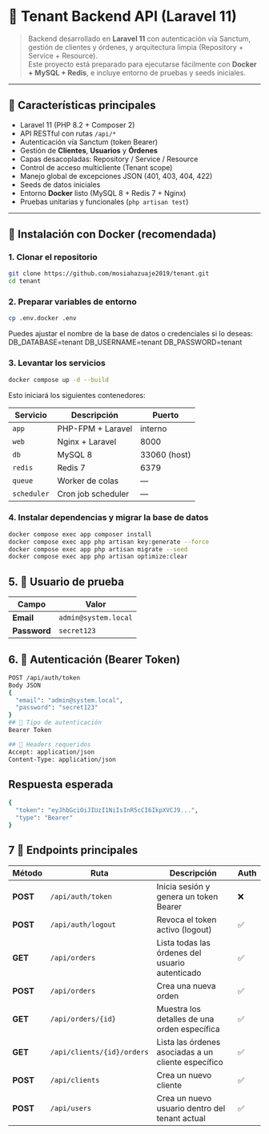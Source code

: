# 🧩 Tenant Backend API (Laravel 11)

> Backend desarrollado en **Laravel 11** con autenticación vía Sanctum, gestión de clientes y órdenes, y arquitectura limpia (Repository + Service + Resource).  
> Este proyecto está preparado para ejecutarse fácilmente con **Docker + MySQL + Redis**, e incluye entorno de pruebas y seeds iniciales.

---

## 🚀 Características principales

- Laravel 11 (PHP 8.2 + Composer 2)
- API RESTful con rutas `/api/*`
- Autenticación vía Sanctum (token Bearer)
- Gestión de **Clientes**, **Usuarios** y **Órdenes**
- Capas desacopladas: Repository / Service / Resource
- Control de acceso multicliente (Tenant scope)
- Manejo global de excepciones JSON (401, 403, 404, 422)
- Seeds de datos iniciales
- Entorno **Docker** listo (MySQL 8 + Redis 7 + Nginx)
- Pruebas unitarias y funcionales (`php artisan test`)

---

## 🐳 Instalación con Docker (recomendada)

### 1. Clonar el repositorio
```bash
git clone https://github.com/mosiahazuaje2019/tenant.git
cd tenant
```

### 2. Preparar variables de entorno
```bash
cp .env.docker .env
```
Puedes ajustar el nombre de la base de datos o credenciales si lo deseas:
DB_DATABASE=tenant
DB_USERNAME=tenant
DB_PASSWORD=tenant

### 3. Levantar los servicios
```bash
docker compose up -d --build
```  
Esto iniciará los siguientes contenedores:

| Servicio    | Descripción        | Puerto       |
| ----------- | ------------------ | ------------ |
| `app`       | PHP-FPM + Laravel  | interno      |
| `web`       | Nginx + Laravel    | 8000         |
| `db`        | MySQL 8            | 33060 (host) |
| `redis`     | Redis 7            | 6379         |
| `queue`     | Worker de colas    | —            |
| `scheduler` | Cron job scheduler | —            |


### 4. Instalar dependencias y migrar la base de datos
```bash
docker compose exec app composer install
docker compose exec app php artisan key:generate --force
docker compose exec app php artisan migrate --seed
docker compose exec app php artisan optimize:clear
```

## 5. 👤 Usuario de prueba
| Campo        | Valor                |
| ------------ | -------------------- |
| **Email**    | `admin@system.local` |
| **Password** | `secret123`          |


## 6. 🔐 Autenticación (Bearer Token)
```bash
POST /api/auth/token
Body JSON
{
  "email": "admin@system.local",
  "password": "secret123"
}
## 🔑 Tipo de autenticación 
Bearer Token

## 🧩 Headers requeridos
Accept: application/json
Content-Type: application/json
```

## Respuesta esperada
```bash
{
  "token": "eyJhbGciOiJIUzI1NiIsInR5cCI6IkpXVCJ9...",
  "type": "Bearer"
}
```

## 7 🔎 Endpoints principales
| Método   | Ruta                       | Descripción                                         | Auth |
| -------- | -------------------------- | --------------------------------------------------- | ---- |
| **POST** | `/api/auth/token`          | Inicia sesión y genera un token Bearer              | ❌    |
| **POST** | `/api/auth/logout`         | Revoca el token activo (logout)                     | ✅    |
| **GET**  | `/api/orders`              | Lista todas las órdenes del usuario autenticado     | ✅    |
| **POST** | `/api/orders`              | Crea una nueva orden                                | ✅    |
| **GET**  | `/api/orders/{id}`         | Muestra los detalles de una orden específica        | ✅    |
| **GET**  | `/api/clients/{id}/orders` | Lista las órdenes asociadas a un cliente específico | ✅    |
| **POST** | `/api/clients`             | Crea un nuevo cliente                               | ✅    |
| **POST** | `/api/users`               | Crea un nuevo usuario dentro del tenant actual      | ✅    |
